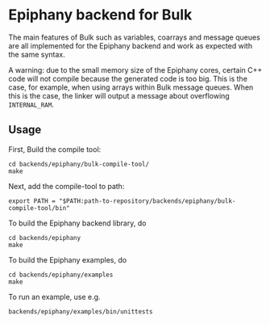 # Epiphany backend for Bulk

The main features of Bulk such as variables, coarrays and message queues are all implemented for the Epiphany backend and work as expected with the same syntax.

A warning: due to the small memory size of the Epiphany cores, certain C++ code will not compile because the generated code is too big. This is the case, for example, when using arrays within Bulk message queues.
When this is the case, the linker will output a message about overflowing `INTERNAL_RAM`.

## Usage

First, Build the compile tool:

    cd backends/epiphany/bulk-compile-tool/
    make

Next, add the compile-tool to path:

    export PATH = "$PATH:path-to-repository/backends/epiphany/bulk-compile-tool/bin"

To build the Epiphany backend library, do

    cd backends/epiphany
    make

To build the Epiphany examples, do

    cd backends/epiphany/examples
    make

To run an example, use e.g.

    backends/epiphany/examples/bin/unittests




